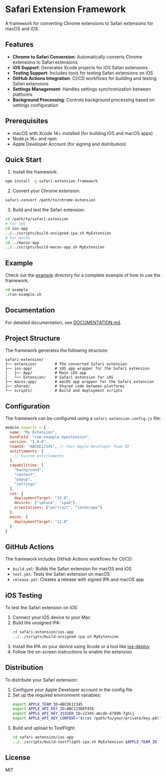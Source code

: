 # Safari Extension Framework

A framework for converting Chrome extensions to Safari extensions for macOS and iOS.

## Features

- **Chrome to Safari Conversion**: Automatically converts Chrome extensions to Safari extensions
- **iOS Support**: Generates Xcode projects for iOS Safari extensions
- **Testing Support**: Includes tools for testing Safari extensions on iOS
- **GitHub Actions Integration**: CI/CD workflows for building and testing Safari extensions
- **Settings Management**: Handles settings synchronization between platforms
- **Background Processing**: Controls background processing based on settings configuration

## Prerequisites

- macOS with Xcode 14+ installed (for building iOS and macOS apps)
- Node.js 16+ and npm
- Apple Developer Account (for signing and distribution)

## Quick Start

1. Install the framework:

```bash
npm install -g safari-extension-framework
```

2. Convert your Chrome extension:

```bash
safari-convert /path/to/chrome-extension
```

3. Build and test the Safari extension:

```bash
cd /path/to/safari-extension
# For iOS
cd ios-app
../../scripts/build-unsigned-ipa.sh MyExtension
# For macOS
cd ../macos-app
../../scripts/build-macos-app.sh MyExtension
```

## Example

Check out the [example](./example) directory for a complete example of how to use the framework.

```bash
cd example
./run-example.sh
```

## Documentation

For detailed documentation, see [DOCUMENTATION.md](./DOCUMENTATION.md).

## Project Structure

The framework generates the following structure:

```
safari-extension/
├── extension/        # The converted Safari extension
├── ios-app/          # iOS app wrapper for the Safari extension
│   ├── App/          # Main iOS app
│   └── Extension/    # Safari extension for iOS
├── macos-app/        # macOS app wrapper for the Safari extension
├── shared/           # Shared code between platforms
└── scripts/          # Build and deployment scripts
```

## Configuration

The framework can be configured using a `safari-extension.config.js` file:

```javascript
module.exports = {
  name: "My Extension",
  bundleId: "com.example.myextension",
  version: "1.0.0",
  teamId: "ABCDE12345", // Your Apple Developer Team ID
  entitlements: {
    // Custom entitlements
  },
  capabilities: [
    "background",
    "content",
    "popup",
    "settings"
  ],
  ios: {
    deploymentTarget: "15.0",
    devices: ["iphone", "ipad"],
    orientations: ["portrait", "landscape"]
  },
  macos: {
    deploymentTarget: "12.0"
  }
}
```

## GitHub Actions

The framework includes GitHub Actions workflows for CI/CD:

- `build.yml`: Builds the Safari extension for macOS and iOS
- `test.yml`: Tests the Safari extension on macOS
- `release.yml`: Creates a release with signed IPA and macOS app

## iOS Testing

To test the Safari extension on iOS:

1. Connect your iOS device to your Mac
2. Build the unsigned IPA:
   ```bash
   cd safari-extension/ios-app
   ../../scripts/build-unsigned-ipa.sh MyExtension
   ```
3. Install the IPA on your device using Xcode or a tool like [ios-deploy](https://github.com/ios-control/ios-deploy)
4. Follow the on-screen instructions to enable the extension

## Distribution

To distribute your Safari extension:

1. Configure your Apple Developer account in the config file
2. Set up the required environment variables:
   ```bash
   export APPLE_TEAM_ID=ABCDE12345
   export APPLE_API_KEY_ID=ABC123DEF456
   export APPLE_API_KEY_ISSUER_ID=12345-abcde-67890-fghij
   export APPLE_API_KEY_CONTENT="$(cat /path/to/your/private/key.p8)"
   ```
3. Build and upload to TestFlight:
   ```bash
   cd safari-extension/ios-app
   ../../scripts/build-testflight-ipa.sh MyExtension $APPLE_TEAM_ID
   ```

## License

MIT